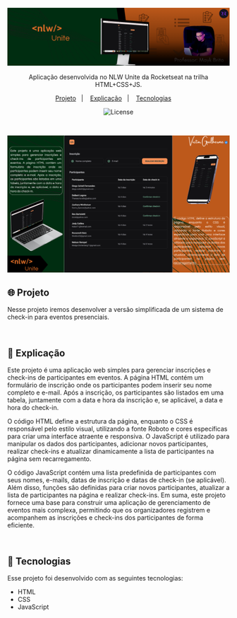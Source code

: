 <p align="center">
  <img alt="Capa NLW Expert - Rocketseat" src=".github/capa.png" width="850px" />
</p>

<p align="center">
Aplicação desenvolvida no NLW Unite da Rocketseat na trilha HTML+CSS+JS.
</p>

<p align="center">
  <a href="#-projeto">Projeto</a>&nbsp;&nbsp;&nbsp;|&nbsp;&nbsp;&nbsp;
  <a href="#-projeto">Explicação</a>&nbsp;&nbsp;&nbsp;|&nbsp;&nbsp;&nbsp;
  <a href="#-tecnologias">Tecnologias</a>&nbsp;&nbsp;&nbsp;&nbsp;&nbsp;&nbsp;
</p>

<p align="center">
  <img alt="License" src="https://img.shields.io/static/v1?label=license&message=MIT&color=F48F56&labelColor=00292E">
</p>

<br>

<p align="center">
  <img alt="Preview do projeto desenvolvido." src=".github/preview.png" width="850px">
</p>

## 🌐 Projeto

Nesse projeto iremos desenvolver a versão simplificada de um sistema de check-in para eventos presenciais.

<br/>

## 🎯 Explicação 

Este projeto é uma aplicação web simples para gerenciar inscrições e check-ins de participantes em eventos. A página HTML contém um formulário de inscrição onde os participantes podem inserir seu nome completo e e-mail. Após a inscrição, os participantes são listados em uma tabela, juntamente com a data e hora da inscrição e, se aplicável, a data e hora do check-in.

O código HTML define a estrutura da página, enquanto o CSS é responsável pelo estilo visual, utilizando a fonte Roboto e cores específicas para criar uma interface atraente e responsiva. O JavaScript é utilizado para manipular os dados dos participantes, adicionar novos participantes, realizar check-ins e atualizar dinamicamente a lista de participantes na página sem recarregamento.

O código JavaScript contém uma lista predefinida de participantes com seus nomes, e-mails, datas de inscrição e datas de check-in (se aplicável). Além disso, funções são definidas para criar novos participantes, atualizar a lista de participantes na página e realizar check-ins.
Em suma, este projeto fornece uma base para construir uma aplicação de gerenciamento de eventos mais complexa, permitindo que os organizadores registrem e acompanhem as inscrições e check-ins dos participantes de forma eficiente.

<br/>

## 🚀 Tecnologias

Esse projeto foi desenvolvido com as seguintes tecnologias:

- HTML
- CSS
- JavaScript


